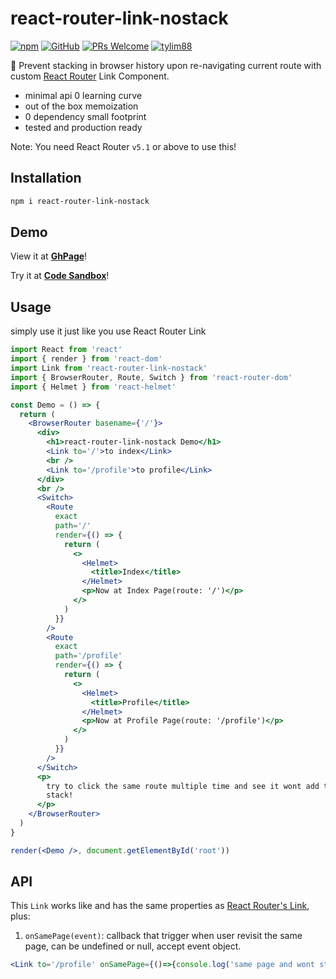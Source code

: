 # react-router-link-nostack

[![npm](https://img.shields.io/npm/v/react-router-link-nostack)](https://www.npmjs.com/package/react-router-link-nostack)  [![GitHub](https://img.shields.io/github/license/tylim88/react-router-link-nostack)](https://github.com/tylim88/react-router-link-nostack/blob/master/LICENSE) [![PRs Welcome](https://img.shields.io/badge/PRs-welcome-brightgreen.svg?style=flat-square)](https://github.com/tylim88/react-router-link-nostack/pulls)  [![tylim88](https://circleci.com/gh/tylim88/react-router-link-nostack.svg?style=svg)](<[LINK](https://github.com/tylim88/react-router-link-nostack#react-router-link-nostack)>)

🎈 Prevent stacking in browser history upon re-navigating current route with custom [React Router](https://www.npmjs.com/package/react-router-dom) Link Component.

- minimal api 0 learning curve
- out of the box memoization
- 0 dependency small footprint
- tested and production ready

Note: You need React Router `v5.1` or above to use this!

## Installation

```bash
npm i react-router-link-nostack
```

## Demo

View it at **[GhPage](https://tylim88.github.io/react-router-link-nostack/)**!

Try it at **[Code Sandbox](https://codesandbox.io/s/interesting-ganguly-huwcr)**!  

## Usage

simply use it just like you use React Router Link

```jsx
import React from 'react'
import { render } from 'react-dom'
import Link from 'react-router-link-nostack'
import { BrowserRouter, Route, Switch } from 'react-router-dom'
import { Helmet } from 'react-helmet'

const Demo = () => {
  return (
    <BrowserRouter basename={'/'}>
      <div>
        <h1>react-router-link-nostack Demo</h1>
        <Link to='/'>to index</Link>
        <br />
        <Link to='/profile'>to profile</Link>
      </div>
      <br />
      <Switch>
        <Route
          exact
          path='/'
          render={() => {
            return (
              <>
                <Helmet>
                  <title>Index</title>
                </Helmet>
                <p>Now at Index Page(route: '/')</p>
              </>
            )
          }}
        />
        <Route
          exact
          path='/profile'
          render={() => {
            return (
              <>
                <Helmet>
                  <title>Profile</title>
                </Helmet>
                <p>Now at Profile Page(route: '/profile')</p>
              </>
            )
          }}
        />
      </Switch>
      <p>
        try to click the same route multiple time and see it wont add to history
        stack!
      </p>
    </BrowserRouter>
  )
}

render(<Demo />, document.getElementById('root'))

```

## API

This `Link` works like and has the same properties as [React Router's Link](https://reacttraining.com/react-router/web/api/Link), plus:

1. `onSamePage(event)`: callback that trigger when user revisit the same page, can be undefined or null, accept event object.

```jsx
<Link to='/profile' onSamePage={()=>{console.log('same page and wont stack history!')}}>to profile</Link>
```
